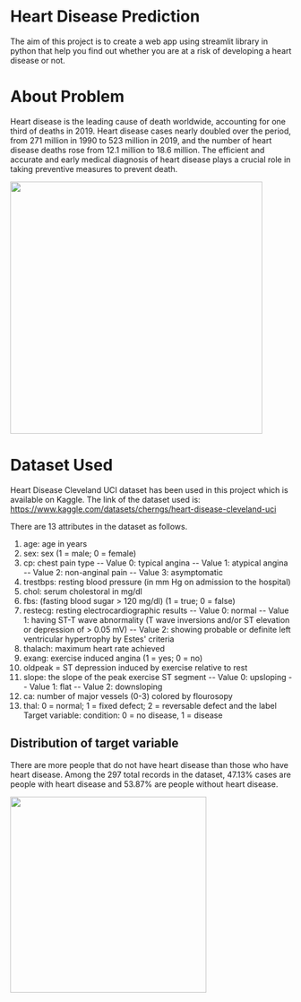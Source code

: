 # Heart Disease Prediction
The aim of this project is to create a web app using streamlit library in python that help you find out whether you are at a risk of developing a heart disease or not.

# About Problem
Heart disease is the leading cause of death worldwide, accounting for one third of deaths in 2019. Heart disease cases nearly doubled over the period, from 271 million in 1990 to 523 million in 2019, and the number of heart disease deaths rose from 12.1 million to 18.6 million. The efficient and accurate and early medical diagnosis of heart disease plays a crucial role in taking preventive measures to prevent death.


<img src="https://user-images.githubusercontent.com/73715927/169297079-93fda2d2-e945-471e-b1e8-a84fd47f8e9d.jpg" width="450" />

# Dataset Used
Heart Disease Cleveland UCI dataset has been used in this project which is available on Kaggle.
The link of the dataset used is: https://www.kaggle.com/datasets/cherngs/heart-disease-cleveland-uci

There are 13 attributes in the dataset as follows.
1. age: age in years
2. sex: sex (1 = male; 0 = female)
3. cp: chest pain type -- Value 0: typical angina -- Value 1: atypical angina -- Value 2: non-anginal pain -- Value 3: asymptomatic
4. trestbps: resting blood pressure (in mm Hg on admission to the hospital)
5. chol: serum cholestoral in mg/dl
6. fbs: (fasting blood sugar > 120 mg/dl) (1 = true; 0 = false)
7. restecg: resting electrocardiographic results -- Value 0: normal -- Value 1: having ST-T wave abnormality (T wave inversions and/or ST elevation or depression of > 0.05 mV) -- Value 2: showing probable or definite left ventricular hypertrophy by Estes' criteria
8. thalach: maximum heart rate achieved
9. exang: exercise induced angina (1 = yes; 0 = no)
10. oldpeak = ST depression induced by exercise relative to rest
11. slope: the slope of the peak exercise ST segment -- Value 0: upsloping -- Value 1: flat -- Value 2: downsloping
12. ca: number of major vessels (0-3) colored by flourosopy
13. thal: 0 = normal; 1 = fixed defect; 2 = reversable defect and the label
Target variable: condition: 0 = no disease, 1 = disease

## Distribution of target variable
There are more people that do not have heart disease than those who have heart disease. Among the 297 total records in the dataset, 47.13% cases are people with heart disease and 53.87% are people without heart disease.

<img src="https://user-images.githubusercontent.com/73715927/169295810-d3295ede-1e05-484d-83ed-2bb57994ec32.png" width="350" />
